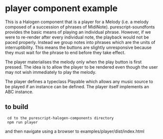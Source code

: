 player component example
========================

This is a Halogen component that is a player for a Melody (i.e. a melody composed of a succession of phrases of MidiNote). purescript-soundfonts provides the basic means of playing an individual phrase. However, if we were to re-render after every individual note, the playback would not be paced properly. Instead we group notes into phrases which are the units of interruptibility. This means the buttons are slightly unresponsive because they must wait for the phrase to end before they take effect.

The player materialises the melody only when the play button is first pressed. The idea is to allow the player to be rendered even though the user may not wish immediately to play the melody.

The player defines a typeclass Playable which allows any music source to be played if an instance can be defined. The player itself implements an ABC instance.

to build
--------

     cd to the purescript-halogen-components directory
     npm run player

and then navigate using a browser to examples/player/dist/index.html
